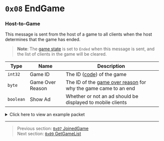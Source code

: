 # `0x08` EndGame

### Host-to-Game

This message is sent from the host of a game to all clients when the host determines that the game has ended.

> **Note**: The [game state](../01_packet_structure/06_enums.md#gamestates) is set to `Ended` when this message is sent, and the list of clients in the game will be cleared.

| Type | Name | Description |
| --- | --- | --- |
| `int32` | Game ID | The ID ([code](../07_miscellaneous/02_converting_game_ids_to_and_from_game_codes.md)) of the game |
| `byte` | Game Over Reason | The ID of the [game over reason](../01_packet_structure/06_enums.md#gameoverreason) for why the game came to an end |
| `boolean` | Show Ad | Whether or not an ad should be displayed to mobile clients |

<details>
    <summary>Click here to view an example packet</summary>

```
01              # Reliable packet
01ba            # Nonce
060008          # Hazel message (tag of 0x08 = EndGame)
    d3503f8a    # Game ID: -1975562029 (REDSUS)
    00          # Game Over Reason: 0 (CREWMATES_BY_VOTE)
    01          # Show Ad: True
```
</details>

---

> Previous section: [`0x07` JoinedGame](07_joinedgame.md)<br>
> Next section: [`0x09` GetGameList](09_getgamelist.md)
